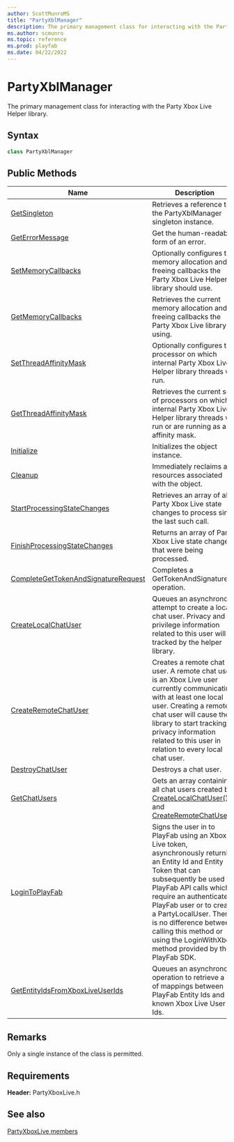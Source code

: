 ```yaml
---
author: ScottMunroMS
title: "PartyXblManager"
description: The primary management class for interacting with the Party Xbox Live Helper library.
ms.author: scmunro
ms.topic: reference
ms.prod: playfab
ms.date: 04/22/2022
---
```


# PartyXblManager  

The primary management class for interacting with the Party Xbox Live Helper library.  

## Syntax  
  
```cpp  
class PartyXblManager  
```  
  
## Public Methods  
  
| Name | Description |  
| --- | --- |  
| [GetSingleton](methods/partyxblmanager_getsingleton.md) | Retrieves a reference to the PartyXblManager singleton instance. |  
| [GetErrorMessage](methods/partyxblmanager_geterrormessage.md) | Get the human-readable form of an error. |  
| [SetMemoryCallbacks](methods/partyxblmanager_setmemorycallbacks.md) | Optionally configures the memory allocation and freeing callbacks the Party Xbox Live Helper library should use. |  
| [GetMemoryCallbacks](methods/partyxblmanager_getmemorycallbacks.md) | Retrieves the current memory allocation and freeing callbacks the Party Xbox Live library is using. |  
| [SetThreadAffinityMask](methods/partyxblmanager_setthreadaffinitymask.md) | Optionally configures the processor on which internal Party Xbox Live Helper library threads will run. |  
| [GetThreadAffinityMask](methods/partyxblmanager_getthreadaffinitymask.md) | Retrieves the current set of processors on which internal Party Xbox Live Helper library threads will run or are running as an affinity mask. |  
| [Initialize](methods/partyxblmanager_initialize.md) | Initializes the object instance. |  
| [Cleanup](methods/partyxblmanager_cleanup.md) | Immediately reclaims all resources associated with the object. |  
| [StartProcessingStateChanges](methods/partyxblmanager_startprocessingstatechanges.md) | Retrieves an array of all Party Xbox Live state changes to process since the last such call. |  
| [FinishProcessingStateChanges](methods/partyxblmanager_finishprocessingstatechanges.md) | Returns an array of Party Xbox Live state changes that were being processed. |  
| [CompleteGetTokenAndSignatureRequest](methods/partyxblmanager_completegettokenandsignaturerequest.md) | Completes a GetTokenAndSignature operation. |  
| [CreateLocalChatUser](methods/partyxblmanager_createlocalchatuser.md) | Queues an asynchronous attempt to create a local chat user. Privacy and privilege information related to this user will be tracked by the helper library. |  
| [CreateRemoteChatUser](methods/partyxblmanager_createremotechatuser.md) | Creates a remote chat user. A remote chat user is an Xbox Live user currently communicating with at least one local user. Creating a remote chat user will cause the library to start tracking privacy information related to this user in relation to every local chat user. |  
| [DestroyChatUser](methods/partyxblmanager_destroychatuser.md) | Destroys a chat user. |  
| [GetChatUsers](methods/partyxblmanager_getchatusers.md) | Gets an array containing all chat users created by [CreateLocalChatUser()](methods/partyxblmanager_createlocalchatuser.md) and [CreateRemoteChatUser()](methods/partyxblmanager_createremotechatuser.md). |  
| [LoginToPlayFab](methods/partyxblmanager_logintoplayfab.md) | Signs the user in to PlayFab using an Xbox Live token, asynchronously returning an Entity Id and Entity Token that can subsequently be used for PlayFab API calls which require an authenticated PlayFab user or to create a PartyLocalUser. There is no difference between calling this method or using the LoginWithXbox method provided by the PlayFab SDK. |  
| [GetEntityIdsFromXboxLiveUserIds](methods/partyxblmanager_getentityidsfromxboxliveuserids.md) | Queues an asynchronous operation to retrieve a list of mappings between PlayFab Entity Ids and known Xbox Live User Ids. |  

  
## Remarks  
  
Only a single instance of the class is permitted.
  
## Requirements  
  
**Header:** PartyXboxLive.h
  
## See also  
[PartyXboxLive members](../../partyxboxlive_members.md)  

  
  
  
